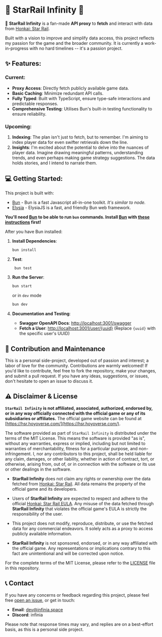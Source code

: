 # 🌠 StarRail Infinity 🌠

🌠 **StarRail Infinity** is a fan-made **API proxy** to **fetch** and interact with data from [Honkai: Star Rail](https://hsr.hoyoverse.com/). 

Built with a vision to improve and simplify data access, this project reflects my passion for the game and the broader community.
It is currently a work-in-progress with no hard timelines -- it's a passion project.

## ✨ Features:

### Current:
- **Proxy Access**: Directly fetch publicly available game data.
- **Basic Caching**: Minimize redundant API calls.
- **Fully Typed**: Built with TypeScript, ensure type-safe interactions and predictable responses.
- **Comprehensive Testing**: Utilises Bun's built-in testing functionality to ensure reliability.

### Upcoming:
1. **Indexing**: The plan isn't just to fetch, but to remember. I'm aiming to index player data for even swifter retrievals down the line.
2. **Insights**: I'm excited about the potential to delve into the nuances of player data. Imagine drawing meaningful patterns, understanding trends, and even perhaps making game strategy suggestions. The data holds stories, and I intend to narrate them.

## 💻 Getting Started:

This project is built with: 
- [Bun](https://bun.sh/) - Bun is a fast Javascript all-in-one toolkit. *It's similar to node.*
- [Elysia](https://elysiajs.com/) - ElysiaJS is a fast, and friendly Bun web framework.

**You'll need [Bun](https://bun.sh/) to be able to run `bun` commands. 
Install [Bun](https://bun.sh/) with [these instructions](https://github.com/oven-sh/bun/#install) first!**

After you have Bun installed:
1. **Install Dependencies**:

    ```bash
    bun install
    ```

2. **Test**:

   ```bash
    bun test
    ```

3. **Run the Server**:

    ```bash
    bun start
    ```
   
    or in `dev` mode
    
    ```bash
    bun dev
    ```

4. **Documentation and Testing**:

    - **Swagger OpenAPI Docs**: [http://localhost:3001/swagger](http://localhost:3001/swagger)
    - **Fetch a User**: [http://localhost:3001/user/{uuid}](http://localhost:3001/user/{uuid}) (Replace `{uuid}` with the specific user's UUID)

## 🤝 Contribution and Maintenance

This is a personal side-project, developed out of passion and interest; a labor of love for the community.
Contributions are warmly welcomed! If you'd like to contribute, feel free to fork the repository, make your changes, and submit a pull request. 
If you have any ideas, suggestions, or issues, don't hesitate to open an issue to discuss it.

## ⚠️ Disclaimer & License

**`StarRail Infinity` is not affiliated, associated, authorized, endorsed by, or in any way officially connected with the official game or any of its subsidiaries or affiliates.** The official game website can be found at [https://hsr.hoyoverse.com/](https://hsr.hoyoverse.com/).

The software provided as part of `StarRail Infinity` is distributed under the terms of the MIT License. This means the software is provided "as is", without any warranties, express or implied, including but not limited to warranties of merchantability, fitness for a particular purpose, and non-infringement. I, nor any contributors to this project, shall be held liable for any claim, damages, or other liability, whether in action of contract, tort, or otherwise, arising from, out of, or in connection with the software or its use or other dealings in the software.

- **StarRail Infinity** does not claim any rights or ownership over the data fetched from [Honkai: Star Rail](https://hsr.hoyoverse.com/). All data remains the property of the official game and its developers.

- Users of **StarRail Infinity** are expected to respect and adhere to the official [Honkai: Star Rail EULA](https://honkai-star-rail.com/terms-use-eula/). Any misuse of the data fetched through **StarRail Infinity** that violates the official game's EULA is strictly the responsibility of the user.

- This project does not modify, reproduce, distribute, or use the fetched data for any commercial endeavors. It solely acts as a proxy to access publicly available information.

- **StarRail Infinity** is not sponsored, endorsed, or in any way affiliated with the official game. Any representations or implications contrary to this fact are unintentional and will be corrected upon notice.

For the complete terms of the MIT License, please refer to the [LICENSE](/LICENSE) file in this repository.

## 📞 Contact

If you have any concerns or feedback regarding this project, please feel free [open an issue](https://github.com/infinia-yzl/starrail-infinity/issues/new/choose), or get in touch:

- **Email**: [dev@infinia.space](mailto:dev@infinia.space)
- **Discord**: infinia

Please note that response times may vary, and replies are on a best-effort basis, as this is a personal side project.
